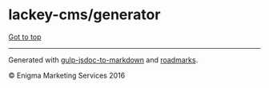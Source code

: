 
# lackey-cms/generator

<!-- RM(tree:*,content:false) -->

[Got to top](/README.md)




<!-- /RM -->


----

Generated with [gulp-jsdoc-to-markdown](https://www.npmjs.com/package/gulp-jsdoc-to-markdown) and [roadmarks](https://github.com/sielay/roadmarks).

&copy; Enigma Marketing Services 2016
